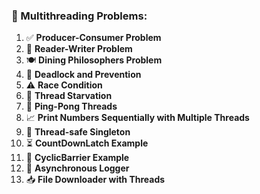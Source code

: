 ### 📌 Multithreading Problems:

1. ✅ **Producer-Consumer Problem**
2. 🧵 **Reader-Writer Problem**
3. 🍽️ **Dining Philosophers Problem**
4. 🔁 **Deadlock and Prevention**
5. ⚠️ **Race Condition**
6. 🚦 **Thread Starvation**
7. 🧮 **Ping-Pong Threads**
8. 📈 **Print Numbers Sequentially with Multiple Threads**
9. 🚀 **Thread-safe Singleton**
10. ⏳ **CountDownLatch Example**
11. 🔁 **CyclicBarrier Example**
12. 🧾 **Asynchronous Logger**
13. 📥 **File Downloader with Threads**

